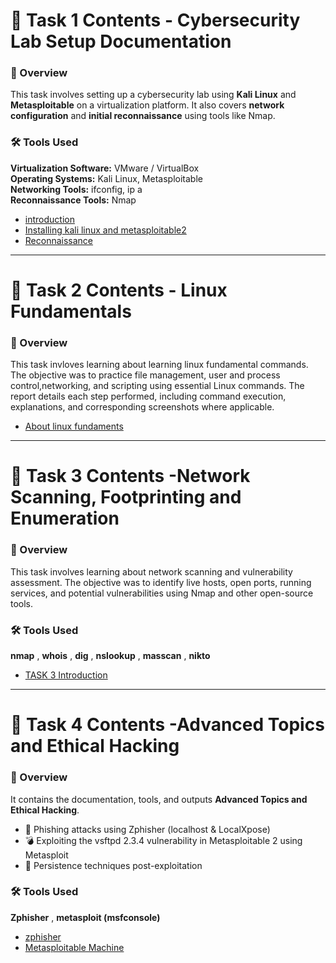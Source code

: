 # 📂 Task 1 Contents - Cybersecurity Lab Setup Documentation

### 📌 Overview  

This task involves setting up a cybersecurity lab using **Kali Linux** and **Metasploitable** on a virtualization platform. It also covers **network configuration** and **initial reconnaissance** using tools like Nmap.

### 🛠️ **Tools Used**  
   **Virtualization Software:** VMware / VirtualBox  
   **Operating Systems:** Kali Linux, Metasploitable  
   **Networking Tools:** ifconfig, ip a  
   **Reconnaissance Tools:** Nmap


 - [introduction](task1/introduction.md)
 - [Installing kali linux and metasploitable2](task1/lab-setup.md)
 - [Reconnaissance](task1/Initial-Reconnaissance.md)

-----------

 # 📂 Task 2 Contents - Linux Fundamentals

 ### 📌 Overview

This task invloves learning about learning linux fundamental commands. The objective was to practice file management, user and process control,networking, and scripting using essential Linux commands. The report details each step performed, including command execution, explanations, and corresponding screenshots where applicable.

- [About linux fundaments](https://github.com/deepthiii33/sapienceintern/tree/main/task2)

----------

# 📂 Task 3 Contents -Network Scanning, Footprinting and Enumeration

 ### 📌 Overview

This task involves learning about network scanning and vulnerability assessment. The objective was to identify live hosts, open ports, running services, and potential vulnerabilities using Nmap and other open-source tools.

### 🛠️ **Tools Used**  
  **nmap** ,  **whois** ,  **dig** ,  **nslookup** , **masscan** , **nikto** 
 

- [TASK 3 Introduction ](task3/introduction.md)

---------

# 📂 Task 4 Contents -Advanced Topics and Ethical Hacking

 ### 📌 Overview

 It contains the documentation, tools, and outputs **Advanced Topics and Ethical Hacking**.

- 🎯 Phishing attacks using Zphisher (localhost & LocalXpose)
- 💣 Exploiting the vsftpd 2.3.4 vulnerability in Metasploitable 2 using Metasploit
- 🧬 Persistence techniques post-exploitation


### 🛠️ **Tools Used**  
  **Zphisher** , **metasploit (msfconsole)**

  - [zphisher](task4/zphisher.md)
  - [Metasploitable Machine](task4/metasploitable2.md)
    



